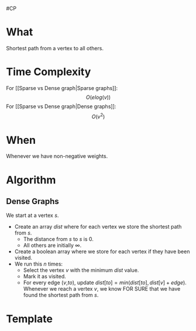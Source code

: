 #CP
# What 
Shortest path from a vertex to all others.

# Time Complexity
For [[Sparse vs Dense graph|Sparse graphs]]:
$$
O(elog(v))
$$
For [[Sparse vs Dense graph|Dense graphs]]:
$$
O(v^2)
$$
# When 
Whenever we have non-negative weights.
# Algorithm

## Dense Graphs
We start at a vertex $s$.
- Create an array $dist$ where for each vertex we store the shortest path from $s$.
	- The distance from $s$ to $s$ is 0.
	- All others are initially $\infty$.
- Create a boolean array where we store for each vertex if they have been visited.
- We run this $n$ times:
	- Select the vertex $v$ with the minimum $dist$ value.
	- Mark it as visited.
	- For every edge ($v$,$to$), update $dist[to]=min(dist[to],dist[v]+edge)$.
Whenever we reach a vertex $v$, we know FOR SURE that we have found the shortest path from $s$.
# Template